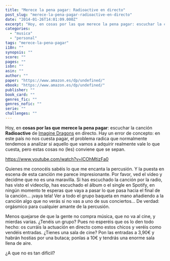 ```yaml
---
title: "Merece la pena pagar: Radioactive en directo"
post_slug: "merece-la-pena-pagar-radioactive-en-directo"
date: "2014-01-26T14:01:09.000Z"
excerpt: "Hoy, en cosas por las que merece la pena pagar: escuchar la canción Radioactive de Imagine Dragons en directo."
categories: 
  - "musica"
  - "personal"
tags: "merece-la-pena-pagar"
i18n: ""
synopsis: ""
score: ""
pages: ""
isbn: ""
asin: ""
author: ""
paper: "https://www.amazon.es/dp/undefined/"
ebook: "https://www.amazon.es/dp/undefined/"
publisher: ""
book_card: ""
genres_fic: ""
genres_nofic: ""
serie: ""
challenges: ""
---
```


Hoy, en **cosas por las que merece la pena pagar**: escuchar la canción **Radioactive** de [Imagine Dragons](http://es.wikipedia.org/wiki/Imagine_Dragons) en directo. Hay un error de concepto: en este país no nos cuesta pagar, el problema radica que normalmente tendemos a analizar si aquello que vamos a adquirir realmente vale lo que cuesta, pero estas cosas no (les) conviene que se sepan.

https://www.youtube.com/watch?v=ICOhMtizFa0

Quienes me conocéis sabéis lo que me encanta la percusión. Y la puesta en escena de esta canción me parece impresionante. Por favor, ved el vídeo y decidme que no es una maravilla. Si has escuchado la canción por la radio, has visto el videoclip, has escuchado el álbum o el single en Spotify, en ningún momento te esperas que vaya a pasar lo que pasa hacia el final de la canción… ¡vaya tela! Ver a todo el grupo baqueta en mano añadiendo a la canción algo que no verás si no vas a uno de sus conciertos… De verdad: orgásmico para cualquier amante de la percusión.

Menos quejarse de que la gente no compra música, que no va al cine, y mierdas varias. ¿Tenéis un grupo? Pues no esperéis que os lo den todo hecho: os curráis la actuación en directo como estos chicos y veréis como vendéis entradas. ¿Tienes una sala de cine? Pon las entradas a 3,90€ y habrán hostias por una butaca; ponlas a 10€ y tendrás una enorme sala llena de aire.

¿A que no es tan difícil?
